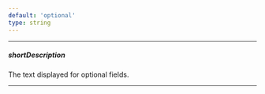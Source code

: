 ```yaml
---
default: 'optional'
type: string
---
```

---
##### shortDescription
The text displayed for optional fields.

---
